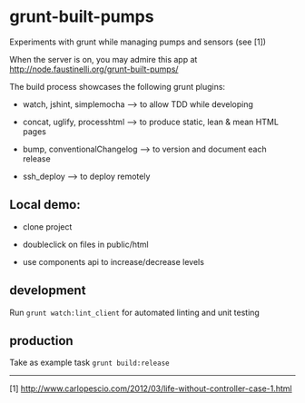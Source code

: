 # grunt-built-pumps
Experiments with grunt while managing pumps and sensors (see [1])

When the server is on, you may admire this app at http://node.faustinelli.org/grunt-built-pumps/

The build process showcases the following grunt plugins:

- watch, jshint, simplemocha --> to allow TDD while developing

- concat, uglify, processhtml --> to produce static, lean & mean HTML pages

- bump, conventionalChangelog --> to version and document each release

- ssh_deploy --> to deploy remotely


## Local demo:

- clone project

- doubleclick on files in public/html

- use components api to increase/decrease levels


## development
Run `grunt watch:lint_client` for automated linting and unit testing

## production
Take as example task `grunt build:release`

----------
[1] http://www.carlopescio.com/2012/03/life-without-controller-case-1.html
